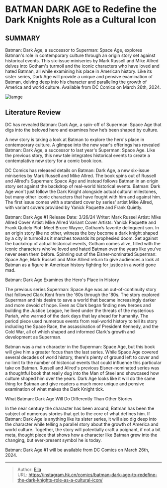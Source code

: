 # BATMAN DARK AGE to Redefine the Dark Knights Role as a Cultural Icon


## SUMMARY 



  Batman: Dark Age, a successor to Superman: Space Age, explores Batman&#39;s role in contemporary culture through an origin story set against historical events.   This six-issue miniseries by Mark Russell and Mike Allred delves into Gotham&#39;s turmoil and the iconic characters who have loved and hated Batman, all while examining his place in American history.   Like its sister series, Dark Age will provide a unique and pensive examination of Batman, delving deep into his character and paralleling the growth of America and world culture. Available from DC Comics on March 26th, 2024.  

![iamge](https://static1.srcdn.com/wordpress/wp-content/uploads/2023/12/batman-dark-age-multiple-batmen-allred-featured.jpg)

## Literature Review

DC has revealed Batman: Dark Age, a spin-off of Superman: Space Age that digs into the beloved hero and examines how he’s been shaped by culture.




A new story is taking a look at Batman to explore the hero&#39;s place in contemporary culture. A glimpse into the new year&#39;s offerings has revealed Batman: Dark Age, a successor to last year&#39;s Superman: Space Age. Like the previous story, this new tale integrates historical events to create a contemplative new story for a comic book icon.




DC Comics has released details on Batman: Dark Age, a new six-issue miniseries by Mark Russell and Mike Allred. The book spins out of Russell and Allred&#39;s Superman: Space Age and instead follows Batman in an origin story set against the backdrop of real-world historical events. Batman: Dark Age won&#39;t just follow the Dark Knight alongside actual cultural milestones, but many other iconic characters that have fought with him and against him. The first issue comes with a standard cover by series&#39; artist Mike Allred, with variant covers provided by Yanick Paquette and Frank Quietly.



          



  Batman: Dark Age #1   Release Date: 3/26/24   Writer: Mark Russel   Artist: Mike Allred   Cover Artist: Mike Allred   Variant Cover Artists: Yanick Paquette and Frank Quitely   Plot: Meet Bruce Wayne, Gotham’s favorite delinquent son. In an origin story like no other, witness the boy become a dark knight shaped by a city in turmoil as it marches towards its prophesied doom. Set against the backdrop of actual historical events, Gotham comes alive, filled with the iconic characters who’ve loved and hated Batman over the years like you’ve never seen them before. Spinning out of the Eisner-nominated Superman: Space Age, Mark Russell and Mike Allred return to give audiences a look at Batman as a figure in American history fighting for justice in a world gone mad.  





 Batman: Dark Age Examines the Hero&#39;s Place in History 


          

The previous series Superman: Space Age was an out-of-continuity story that followed Clark Kent from the &#39;60s through the &#39;80s. The story explored Superman and his desire to save a world that became increasingly darker and more devoid of hope. Even as Clark began finding new heroes and building the Justice League, he lived under the threats of the mysterious Pariah, who warned of the dark days that lay ahead for humanity. The period piece used numerous events from real-world history to tell its story including the Space Race, the assassination of President Kennedy, and the Cold War, all of which shaped and informed Clark&#39;s growth and development as Superman.

Batman was a main character in the Superman: Space Age, but this book will give him a greater focus than the last series. While Space Age covered several decades of world history, there&#39;s plenty of ground left to cover and no limit to the number of historical events that could influence this particular take on Batman. Russell and Allred&#39;s previous Eisner-nominated series was a thoughtful book that really dug into the Man of Steel and showcased how culture shaped him over the years. Dark Age looks like it will do the same thing for Batman and give readers a much more unique and pensive examination of what makes the Dark Knight tick.






 What Batman: Dark Age Will Do Differently Than Other Stories 


          

In the near century the character has been around, Batman has been the subject of numerous stories that get to the core of what defines him. If Batman: Dark Age is anything like its sister series, it will also dig deep into the character while telling a parallel story about the growth of America and world culture. Together, the story will potentially craft a poignant, if not a bit meta, thought piece that shows how a character like Batman grew into the changing, but ever-present symbol he is today.

Batman: Dark Age #1 will be available from DC Comics on March 26th, 2024.



---

> Author: [Ella](https://instagram.hk.cn/)  
> URL: https://instagram.hk.cn/comics/batman-dark-age-to-redefine-the-dark-knights-role-as-a-cultural-icon/  

